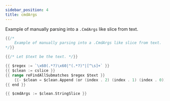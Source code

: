 ```yaml
---
sidebar_position: 4
title: cmdArgs
---
```


Example of manually parsing into a `.CmdArgs` like slice from text.

```go
{{/*
	Example of manually parsing into a .CmdArgs like slice from text.
*/}}

{{/* Let $text be the text. */}}

{{ $regex := `\x60(.*?)\x60|"(.*?)"|[^\s]+` }}
{{ $clean := cslice }}
{{ range reFindAllSubmatches $regex $text }}
	{{- $clean = $clean.Append (or (index . 2) (index . 1) (index . 0)) -}}
{{ end }}

{{ $cmdArgs := $clean.StringSlice }}
```